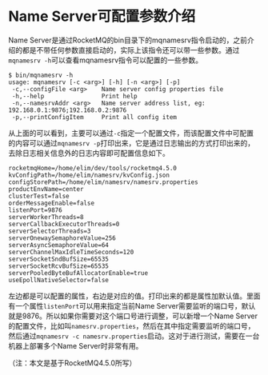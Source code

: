 # Name Server可配置参数介绍

Name Server是通过RocketMQ的bin目录下的mqnamesrv指令启动的，之前介绍的都是不带任何参数直接启动的，实际上该指令还可以带一些参数。通过`mqnamesrv -h`可以查看mqnamesrv指令可以配置的一些参数。

```text
$ bin/mqnamesrv -h
usage: mqnamesrv [-c <arg>] [-h] [-n <arg>] [-p]
 -c,--configFile <arg>    Name server config properties file
 -h,--help                Print help
 -n,--namesrvAddr <arg>   Name server address list, eg: 192.168.0.1:9876;192.168.0.2:9876
 -p,--printConfigItem     Print all config item
```

从上面的可以看到，主要可以通过`-c`指定一个配置文件，而该配置文件中可配置的内容可以通过`mqnamesrv -p`打印出来，它是通过日志输出的方式打印出来的，去除日志相关信息外的日志内容即可配置信息如下。

```properties
rocketmqHome=/home/elim/dev/tools/rocketmq4.5.0
kvConfigPath=/home/elim/namesrv/kvConfig.json
configStorePath=/home/elim/namesrv/namesrv.properties
productEnvName=center
clusterTest=false
orderMessageEnable=false
listenPort=9876
serverWorkerThreads=8
serverCallbackExecutorThreads=0
serverSelectorThreads=3
serverOnewaySemaphoreValue=256
serverAsyncSemaphoreValue=64
serverChannelMaxIdleTimeSeconds=120
serverSocketSndBufSize=65535
serverSocketRcvBufSize=65535
serverPooledByteBufAllocatorEnable=true
useEpollNativeSelector=false
```

左边都是可以配置的属性，右边是对应的值。打印出来的都是属性加默认值。里面有一个属性`listenPort`可以用来指定当前Name Server需要监听的端口号，默认就是9876。所以如果你需要对这个端口号进行调整，可以新增一个Name Server的配置文件，比如叫`namesrv.properties`，然后在其中指定需要监听的端口号，然后通过`mqnamesrv -c namesrv.properties`启动。这对于进行测试，需要在一台机器上部署多个Name Server时非常有用。

（注：本文是基于RocketMQ4.5.0所写）